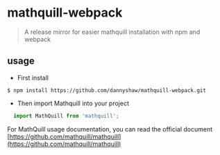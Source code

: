# mathquill-webpack
> A release mirror for easier mathquill installation with npm and webpack

## usage
- First install
```
$ npm install https://github.com/dannyshaw/mathquill-webpack.git
```

- Then import Mathquill into your project
```js
  import MathQuill from 'mathquill';
```
For MathQuill usage documentation, you can read the official document
[https://github.com/mathquill/mathquill](https://github.com/mathquill/mathquill)
